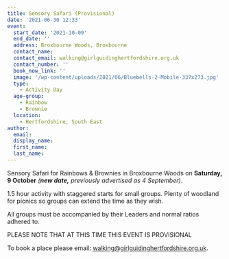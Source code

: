 ```yaml
---
title: Sensory Safari (Provisional)
date: '2021-06-30 12:33'
event:
  start_date: '2021-10-09'
  end_date: ''
  address: Broxbourne Woods, Broxbourne
  contact_name: 
  contact_email: walking@girlguidinghertfordshire.org.uk
  contact_number: ''
  book_now_link: ''
  image: '/wp-content/uploads/2021/06/Bluebells-2-Mobile-337x273.jpg'
  type: 
    - Activity Day
  age-group: 
    - Rainbow
    - Brownie
  location: 
    - Hertfordshire, South East
author:
  email: 
  display_name: 
  first_name: 
  last_name: 
---
```

Sensory Safari for Rainbows &amp; Brownies in Broxbourne Woods on <strong>Saturday, 9 October</strong> _(**new date,** previously advertised as 4 September)_.

1.5 hour activity with staggered starts for small groups. Plenty of woodland for picnics so groups can extend the time as they wish.

All groups must be accompanied by their Leaders and normal ratios adhered to.

PLEASE NOTE THAT AT THIS TIME THIS EVENT IS PROVISIONAL

To book a place please email: <a href="mailto:walking@girlguidinghertfordshire.org.uk">walking@girlguidinghertfordshire.org.uk</a>.